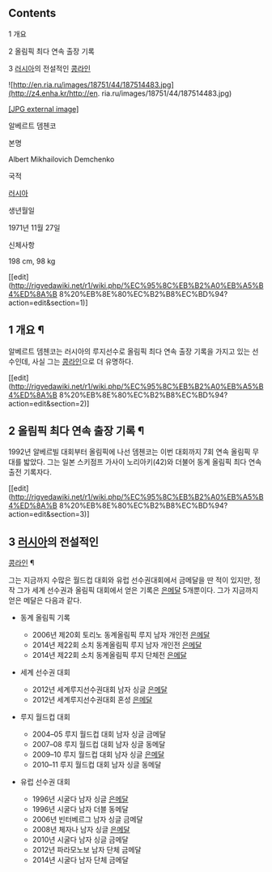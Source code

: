 ## Contents

    

1 개요

2 올림픽 최다 연속 출장 기록

3 [러시아](%EB%9F%AC%EC%8B%9C%EC%95%84.md)의 전설적인
[콩라인](%EC%BD%A9%EB%9D%BC%EC%9D%B8.md)

![http://en.ria.ru/images/18751/44/187514483.jpg](http://z4.enha.kr/http://en.
ria.ru/images/18751/44/187514483.jpg)

[[JPG external image]](http://en.ria.ru/images/18751/44/187514483.jpg)

알베르트 뎀첸코

본명

Albert Mikhailovich Demchenko

국적

[러시아](%EB%9F%AC%EC%8B%9C%EC%95%84.md)

생년월일

1971년 11월 27일

신체사항

198 cm, 98 kg

[[edit](http://rigvedawiki.net/r1/wiki.php/%EC%95%8C%EB%B2%A0%EB%A5%B4%ED%8A%B
8%20%EB%8E%80%EC%B2%B8%EC%BD%94?action=edit&section=1)]

## 1 개요 ¶

알베르트 뎀첸코는 러시아의 루지선수로 올림픽 최다 연속 출장 기록을 가지고 있는 선수인데, 사실 그는
[콩라인](%EC%BD%A9%EB%9D%BC%EC%9D%B8.md)으로 더 유명하다.  

[[edit](http://rigvedawiki.net/r1/wiki.php/%EC%95%8C%EB%B2%A0%EB%A5%B4%ED%8A%B
8%20%EB%8E%80%EC%B2%B8%EC%BD%94?action=edit&section=2)]

## 2 올림픽 최다 연속 출장 기록 ¶

1992년 알베르빌 대회부터 올림픽에 나선 뎀첸코는 이번 대회까지 7회 연속 올림픽 무대를 밟았다. 그는 일본 스키점프 가사이
노리아키(42)와 더불어 동계 올림픽 최다 연속 출전 기록자다.

[[edit](http://rigvedawiki.net/r1/wiki.php/%EC%95%8C%EB%B2%A0%EB%A5%B4%ED%8A%B
8%20%EB%8E%80%EC%B2%B8%EC%BD%94?action=edit&section=3)]

## 3 [러시아](%EB%9F%AC%EC%8B%9C%EC%95%84.md)의 전설적인
[콩라인](%EC%BD%A9%EB%9D%BC%EC%9D%B8.md) ¶

그는 지금까지 수많은 월드컵 대회와 유럽 선수권대회에서 금메달을 딴 적이 있지만, 정작 그가 세계 선수권과 올림픽 대회에서 얻은 기록은
[은메달](%EC%BD%A9%EB%9D%BC%EC%9D%B8.md) 5개뿐이다. 그가 지금까지 얻은 메달은 다음과 같다.

  

  * 동계 올림픽 기록  

    * 2006년 제20회 토리노 동계올림픽 루지 남자 개인전 [은메달](%EC%BD%A9%EB%9D%BC%EC%9D%B8.md)
    * 2014년 제22회 소치 동계올림픽 루지 남자 개인전 [은메달](%EC%BD%A9%EB%9D%BC%EC%9D%B8.md)
    * 2014년 제22회 소치 동계올림픽 루지 단체전 [은메달](%EC%BD%A9%EB%9D%BC%EC%9D%B8.md)  

  * 세계 선수권 대회  

    * 2012년 세계루지선수권대회 남자 싱글 [은메달](%EC%BD%A9%EB%9D%BC%EC%9D%B8.md)
    * 2012년 세계루지선수권대회 혼성 [은메달](%EC%BD%A9%EB%9D%BC%EC%9D%B8.md)  

  * 루지 월드컵 대회  

    * 2004–05 루지 월드컵 대회 남자 싱글 금메달
    * 2007–08 루지 월드컵 대회 남자 싱글 동메달
    * 2009–10 루지 월드컵 대회 남자 싱글 [은메달](%EC%BD%A9%EB%9D%BC%EC%9D%B8.md)
    * 2010–11 루지 월드컵 대회 남자 싱글 동메달  

  * 유럽 선수권 대회  

    * 1996년 시굴다 남자 싱글 [은메달](%EC%BD%A9%EB%9D%BC%EC%9D%B8.md)
    * 1996년 시굴다 남자 더블 동메달
    * 2006년 빈터베르그 남자 싱글 금메달
    * 2008년 체자나 남자 싱글 [은메달](%EC%BD%A9%EB%9D%BC%EC%9D%B8.md)
    * 2010년 시굴다 남자 싱글 금메달
    * 2012년 파라모노보 남자 단체 금메달
    * 2014년 시굴다 남자 단체 금메달


